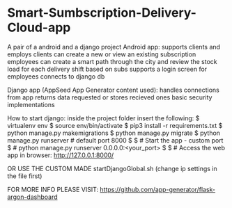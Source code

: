 # Smart-Sumbscription-Delivery-Cloud-app
A pair of a android and a django project
Android app: 
  supports clients and employs
  clients can create a new or view an existing subscription
  employees can create a smart path through the city and review the stock load for each delivery shift based on subs
  supports a login screen for employees
  connects to django db
 
Django app (AppSeed App Generator content used):
  handles connections from app
  returns data requested or stores recieved ones
  basic security implementations


How to start django: inside the project folder insert the following:
$ virtualenv env
$ source env/bin/activate
$ pip3 install -r requirements.txt
$ python manage.py makemigrations
$ python manage.py migrate
$ python manage.py runserver # default port 8000
$
$ # Start the app - custom port 
$ # python manage.py runserver 0.0.0.0:<your_port>
$
$ # Access the web app in browser: http://127.0.0.1:8000/

OR USE THE CUSTOM MADE startDjangoGlobal.sh (change ip settings in the file first)

FOR MORE INFO PLEASE VISIT: https://github.com/app-generator/flask-argon-dashboard
